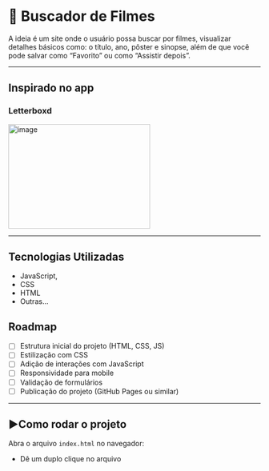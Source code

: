 # 📱 Buscador de Filmes

A ideia é um site onde o usuário possa buscar por filmes, visualizar detalhes básicos
como: o título, ano, pôster e sinopse, além de que você pode salvar como “Favorito” ou
como “Assistir depois”.



---

## Inspirado no app

### Letterboxd

<img width="283" height="209" alt="image" src="https://github.com/user-attachments/assets/4f1b1053-b873-4ded-bc27-915f51e137cd" />


---

## Tecnologias Utilizadas

- JavaScript,
- CSS
- HTML
- Outras...

## Roadmap

- [ ] Estrutura inicial do projeto (HTML, CSS, JS)
- [ ] Estilização com CSS
- [ ] Adição de interações com JavaScript
- [ ] Responsividade para mobile
- [ ] Validação de formulários
- [ ] Publicação do projeto (GitHub Pages ou similar)
---

## ▶Como rodar o projeto

Abra o arquivo `index.html` no navegador:

- Dê um duplo clique no arquivo

